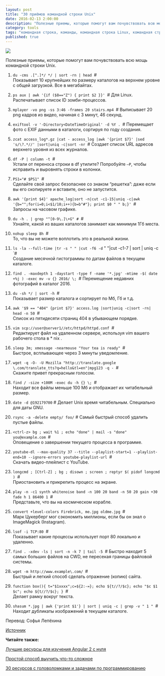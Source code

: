 ```yaml
---
layout: post
title: "30 приёмов командной строки Unix"
date: 2016-02-13 2:00:00
description: "Полезные приемы, которые помогут вам почувствовать всю мощь командной строки Unix."
category: tools
tags: "командная строка, команды, командная строка Linux, командная строка Unix, команды Linux, команды Unix"
published: true
---
```


<img src="http://theasder.github.io/img/hands.jpg" class="img-responsive" /><br />

Полезные приемы, которые помогут вам почувствовать всю мощь командной строки Unix.

<!-- more -->

1. `du -cms .[^.]*/ */ | sort -rn | head `\#  
Показывает 10 крупнейших по размеру каталогов на верхнем уровне с общей загрузкой. Все в мегабайтах.

2. `ps aux | awk '{if ($8=="Z") { print $2 }}' `\# 
 Для Linux. Распечатывает список ID зомби-процессов.

3. `mplayer -vo png -ss 3:46 -frames 20 stairs.mp4 `\# 
Выписывает 20 png кадров из видео, начиная с 3 минут, 46 секунд.

4. `exiftool -v '-Directory<DateTimeOriginal' -d %Y . `\# 
 Перемещает фото с EXIF данными в каталоги, сортируя по году создания.

5. `zcat access_log*.gz |cat - access_log |awk '{print $7}' |sed 's/\?.*//' |sort|uniq -c|sort -nr `\# 
Создает список URL адресов верхнего уровня из всех журналов.

6. `df -P | column -t `\#  
Устали от переноса строки в df утилите? Попробуйте `–P`, чтобы исправить и выровнять строки в колонки.

7. `PS1="# $PS1" `\#  
Сделайте свой запрос безопаснее со знаком “решетка”: даже если вы его скопируете и вставите, оно не запустится. 

8. `awk '{print $4}' apache_log|sort -n|cut -c1-15|uniq -c|awk '{b="";for(i=0;i<$1/10;i++){b=b"#"}; print $0 " " b;}' `\#  
Запросы на часовом графике. 

9. `du -h . | grep "^[0-9\.]\+G" # `\#  
Узнайте, какой из ваших каталогов занимает как минимум 1Гб места.

10. `nohup sleep 8h `\#  
То, что вы не можете воплотить это в реальной жизни.

11. `ls -la --full-time |tr -s " " |cut -f6 -d` " "|cut -c1-7 | sort | uniq -c `\#  
Создание месячной гистограммы по датам файлов в текущем каталоге. 

12. `find . -maxdepth 1 -daystart -type f -name '*.jpg' -mtime -$( date +%j ) -exec mv -v {} 2016/ \; `\# 
 Перемещение недавних фотографий в каталог 2016.

13. `du -sh */ | sort -h `\#  
Показывает размер каталога и сортирует по Мб, Гб и т.д.

14. `awk '$9 == "404" {print $7}' access.log |sort|uniq -c|sort -rn| head -n 50 `\#  
Список из пятидесяти страниц 404 в убывающем порядке.

15. `vim scp://user@server1//etc/httpd/httpd.conf `\#  
Редактирует файл на удаленном сервере, используя vim вашего рабочего стола в * nix .

16. `sleep 3m; xmessage -nearmouse "Your tea is ready" `\#  
Быстрое, всплывающее через 3 минуты уведомление.

17.	`wget -q -O- -U Mozilla "http://translate.google \.com/translate_tts?q=hello&tl=en"|mpg123 -q - `\#  
Скажите привет прекрасным голосом.

18. `find / -size +100M -exec du -h {} \; `\#  
Находит все файлы меньше 100 Мб и отображает их читабельный размер.

19. `date -d @192179700` # 
Делает Unix время читабельным. Специально для даты GNU.

20. `rsync -a -delete empty/ foo/` # 
Самый быстрый способ удалить пустые файлы.

21. `<ctrl-z> bg ; wait %1 ; echo "done" | mail -s "done" you@example.com `\#  
Оповещение о завершении текущего процесса в программе.

22. `youtube-dl --max-quality 37 --title --playlist-start=1 --playlist-end=10 --ignore-errors youtube-playlist-url `\#  
Скачать видео-плейлист с YouTube.

23. `longcmd ; [Ctrl-Z] ; bg ; disown ; screen ; reptyr $( pidof longcmd ) `\#  
Приостановить и прикрепить процесс на экране.

24. `play -n -c1 synth whitenoise band -n 100 20 band -n 50 20 gain +30 fade h 1 86400 1 `\#  
Представьте, что вы на космическом корабле.

25. `convert +level-colors Firebrick, me.jpg oldme.jpg `\#  
Марк Цукерберг мог сэкономить миллионы, если бы он знал о ImageMagick (Instagram).

26. `lsof -i TCP:80 `\#  
Показывает какие процессы использует порт 80 локально и удаленно. 

27. `find . -xdev -ls | sort -n -k 7 | tail -5 `\# 
 Быстро находит 5 самых больших файлов на CWD, не пересекая границы файловой системы. 

28. `wget -m http://www.example\.com/ `\#  
Быстрый и легкий способ сделать отражение (копию) сайта.

29. `function box(){ t="$1xxxx";c=${2:-=}; echo ${t//?/$c}; echo "$c $1 $c"; echo ${t//?/$c}; } `\#  
Делает рамку вокруг текста.

30. `shasum *.jpg | awk {'print $1'} | sort | uniq -c | grep -v " 1 " `\#  
Находит дубликаты изображений в текущем каталоге.



Перевод: Софья Лепёхина

[Источник](https://twitter.com/climagic)

**Читайте также:**

[Лучшие ресурсы для изучения Angular 2 с нуля](http://theasder.github.io/learning/2016/02/08/Best-Resources-for-Learning-Angular2-from-Scratch.html)

[Простой способ выучить что-то сложное](http://theasder.github.io/learning/2016/01/30/the-easy-way-to-learn-hard-stuff.html)

[30 ресурсов с головоломками и задачами по программированию](http://theasder.github.io/learning/2016/01/21/where-can-I-find-programming-puzzles-and-challenges.html)
